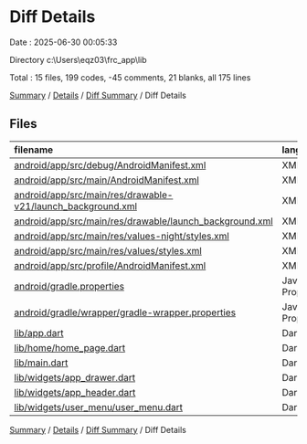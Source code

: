# Diff Details

Date : 2025-06-30 00:05:33

Directory c:\\Users\\eqz03\\frc_app\\lib

Total : 15 files,  199 codes, -45 comments, 21 blanks, all 175 lines

[Summary](results.md) / [Details](details.md) / [Diff Summary](diff.md) / Diff Details

## Files
| filename | language | code | comment | blank | total |
| :--- | :--- | ---: | ---: | ---: | ---: |
| [android/app/src/debug/AndroidManifest.xml](/android/app/src/debug/AndroidManifest.xml) | XML | -3 | -4 | -1 | -8 |
| [android/app/src/main/AndroidManifest.xml](/android/app/src/main/AndroidManifest.xml) | XML | -34 | -11 | -1 | -46 |
| [android/app/src/main/res/drawable-v21/launch\_background.xml](/android/app/src/main/res/drawable-v21/launch_background.xml) | XML | -4 | -7 | -2 | -13 |
| [android/app/src/main/res/drawable/launch\_background.xml](/android/app/src/main/res/drawable/launch_background.xml) | XML | -4 | -7 | -2 | -13 |
| [android/app/src/main/res/values-night/styles.xml](/android/app/src/main/res/values-night/styles.xml) | XML | -9 | -9 | -1 | -19 |
| [android/app/src/main/res/values/styles.xml](/android/app/src/main/res/values/styles.xml) | XML | -9 | -9 | -1 | -19 |
| [android/app/src/profile/AndroidManifest.xml](/android/app/src/profile/AndroidManifest.xml) | XML | -3 | -4 | -1 | -8 |
| [android/gradle.properties](/android/gradle.properties) | Java Properties | -3 | 0 | -1 | -4 |
| [android/gradle/wrapper/gradle-wrapper.properties](/android/gradle/wrapper/gradle-wrapper.properties) | Java Properties | -5 | 0 | -1 | -6 |
| [lib/app.dart](/lib/app.dart) | Dart | 36 | 3 | 9 | 48 |
| [lib/home/home\_page.dart](/lib/home/home_page.dart) | Dart | 58 | 2 | 8 | 68 |
| [lib/main.dart](/lib/main.dart) | Dart | 5 | 0 | 1 | 6 |
| [lib/widgets/app\_drawer.dart](/lib/widgets/app_drawer.dart) | Dart | 57 | 0 | 5 | 62 |
| [lib/widgets/app\_header.dart](/lib/widgets/app_header.dart) | Dart | 56 | 1 | 4 | 61 |
| [lib/widgets/user\_menu/user\_menu.dart](/lib/widgets/user_menu/user_menu.dart) | Dart | 61 | 0 | 5 | 66 |

[Summary](results.md) / [Details](details.md) / [Diff Summary](diff.md) / Diff Details
